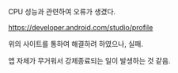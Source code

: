 CPU 성능과 관련하여 오류가 생겼다.

https://developer.android.com/studio/profile

위의 사이트를 통하여 해결하려 하였으나, 실패.

앱 자체가 무거워서 강제종료되는 일이 발생하는 것 같음.

